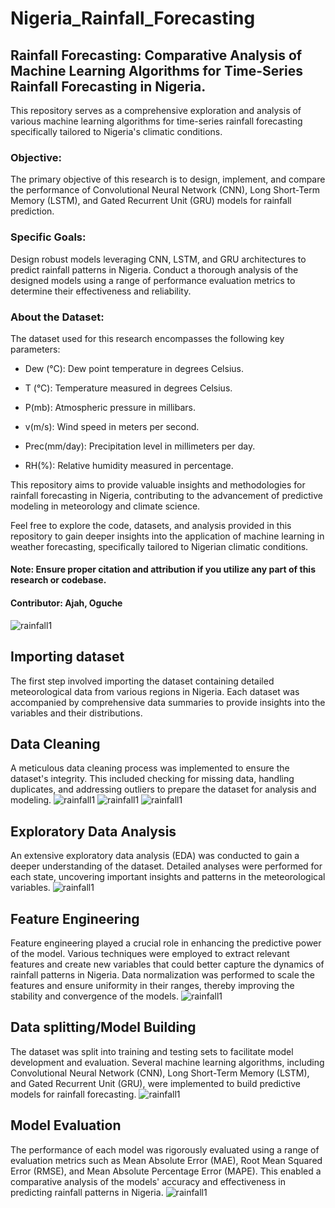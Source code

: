 # Nigeria_Rainfall_Forecasting
## Rainfall Forecasting: Comparative Analysis of Machine Learning Algorithms for Time-Series Rainfall Forecasting in Nigeria.

This repository serves as a comprehensive exploration and analysis of various machine learning algorithms for time-series rainfall forecasting specifically tailored to Nigeria's climatic conditions.

### Objective:
The primary objective of this research is to design, implement, and compare the performance of Convolutional Neural Network (CNN), Long Short-Term Memory (LSTM), and Gated Recurrent Unit (GRU) models for rainfall prediction.

### Specific Goals:
Design robust models leveraging CNN, LSTM, and GRU architectures to predict rainfall patterns in Nigeria.
Conduct a thorough analysis of the designed models using a range of performance evaluation metrics to determine their effectiveness and reliability.

### About the Dataset:
The dataset used for this research encompasses the following key parameters:

- Dew (°C): Dew point temperature in degrees Celsius.

- T (°C): Temperature measured in degrees Celsius.

- P(mb): Atmospheric pressure in millibars.

- v(m/s): Wind speed in meters per second.

- Prec(mm/day): Precipitation level in millimeters per day.

- RH(%): Relative humidity measured in percentage.
  
This repository aims to provide valuable insights and methodologies for rainfall forecasting in Nigeria, contributing to the advancement of predictive modeling in meteorology and climate science.

Feel free to explore the code, datasets, and analysis provided in this repository to gain deeper insights into the application of machine learning in weather forecasting, specifically tailored to Nigerian climatic conditions.

#### Note: Ensure proper citation and attribution if you utilize any part of this research or codebase.

#### Contributor: Ajah, Oguche

![rainfall1](https://github.com/SonOfGod04/Nigeria_Rainfall_Forecasting/blob/main/Screenshot%20(199).png)

## Importing dataset
The first step involved importing the dataset containing detailed meteorological data from various regions in Nigeria. Each dataset was accompanied by comprehensive data summaries to provide insights into the variables and their distributions.
## Data Cleaning
A meticulous data cleaning process was implemented to ensure the dataset's integrity. This included checking for missing data, handling duplicates, and addressing outliers to prepare the dataset for analysis and modeling.
![rainfall1](https://github.com/SonOfGod04/Nigeria_Rainfall_Forecasting/blob/main/Screenshot%20(198).png)
![rainfall1](https://github.com/SonOfGod04/Nigeria_Rainfall_Forecasting/blob/main/Screenshot%20(200).png)
![rainfall1](https://github.com/SonOfGod04/Nigeria_Rainfall_Forecasting/blob/main/Screenshot%20(201).png)
## Exploratory Data Analysis
An extensive exploratory data analysis (EDA) was conducted to gain a deeper understanding of the dataset. Detailed analyses were performed for each state, uncovering important insights and patterns in the meteorological variables.
![rainfall1](https://github.com/SonOfGod04/Nigeria_Rainfall_Forecasting/blob/main/Screenshot%20(202).png)
## Feature Engineering
Feature engineering played a crucial role in enhancing the predictive power of the model. Various techniques were employed to extract relevant features and create new variables that could better capture the dynamics of rainfall patterns in Nigeria. Data normalization was performed to scale the features and ensure uniformity in their ranges, thereby improving the stability and convergence of the models.
![rainfall1](https://github.com/SonOfGod04/Nigeria_Rainfall_Forecasting/blob/main/Screenshot%20(203).png)
## Data splitting/Model Building
The dataset was split into training and testing sets to facilitate model development and evaluation. Several machine learning algorithms, including Convolutional Neural Network (CNN), Long Short-Term Memory (LSTM), and Gated Recurrent Unit (GRU), were implemented to build predictive models for rainfall forecasting.
![rainfall1](https://github.com/SonOfGod04/Nigeria_Rainfall_Forecasting/blob/main/Screenshot%20(204).png)
## Model Evaluation
The performance of each model was rigorously evaluated using a range of evaluation metrics such as Mean Absolute Error (MAE), Root Mean Squared Error (RMSE), and Mean Absolute Percentage Error (MAPE). This enabled a comparative analysis of the models' accuracy and effectiveness in predicting rainfall patterns in Nigeria.
![rainfall1](https://github.com/SonOfGod04/Nigeria_Rainfall_Forecasting/blob/main/Screenshot%20(205).png)


